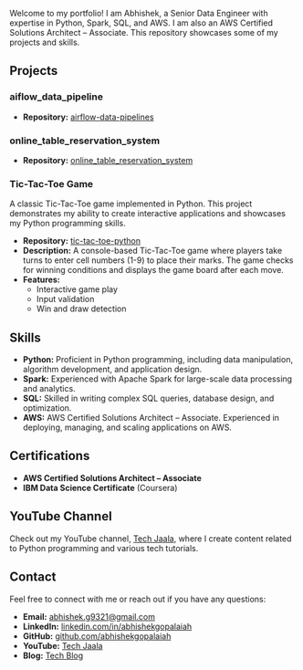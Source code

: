 <!-- # Abhishek G's Portfolio -->

Welcome to my portfolio! I am Abhishek, a Senior Data Engineer with expertise in Python, Spark, SQL, and AWS. I am also an AWS Certified Solutions Architect – Associate. This repository showcases some of my projects and skills.

## Projects

### aiflow_data_pipeline

- **Repository:** [airflow-data-pipelines](https://github.com/abhishekgopalaiah/airflow-data-pipelines)

### online_table_reservation_system
- **Repository:** [online_table_reservation_system](https://github.com/abhishekgopalaiah/online_table_reservation_system)


### Tic-Tac-Toe Game

A classic Tic-Tac-Toe game implemented in Python. This project demonstrates my ability to create interactive applications and showcases my Python programming skills.

- **Repository:** [tic-tac-toe-python](https://github.com/abhi9321/tic-tac-toe-python)
- **Description:** A console-based Tic-Tac-Toe game where players take turns to enter cell numbers (1-9) to place their marks. The game checks for winning conditions and displays the game board after each move.
- **Features:**
  - Interactive game play
  - Input validation
  - Win and draw detection

## Skills

- **Python:** Proficient in Python programming, including data manipulation, algorithm development, and application design.
- **Spark:** Experienced with Apache Spark for large-scale data processing and analytics.
- **SQL:** Skilled in writing complex SQL queries, database design, and optimization.
- **AWS:** AWS Certified Solutions Architect – Associate. Experienced in deploying, managing, and scaling applications on AWS.

## Certifications

- **AWS Certified Solutions Architect – Associate**
- **IBM Data Science Certificate** (Coursera)

## YouTube Channel

Check out my YouTube channel, [Tech Jaala](https://www.youtube.com/@techjaala9230), where I create content related to Python programming and various tech tutorials.

## Contact

Feel free to connect with me or reach out if you have any questions:

- **Email:** [abhishek.g9321@gmail.com](mailto:abhishek.g9321@gmail.com)
- **LinkedIn:** [linkedin.com/in/abhishekgopalaiah](https://www.linkedin.com/in/abhishekgopalaiah/)
- **GitHub:** [github.com/abhishekgopalaiah](https://github.com/abhishekgopalaiah)
- **YouTube:** [Tech Jaala](https://www.youtube.com/@techjaala9230)
- **Blog:** [Tech Blog](https://techjaala.blogspot.com/)


